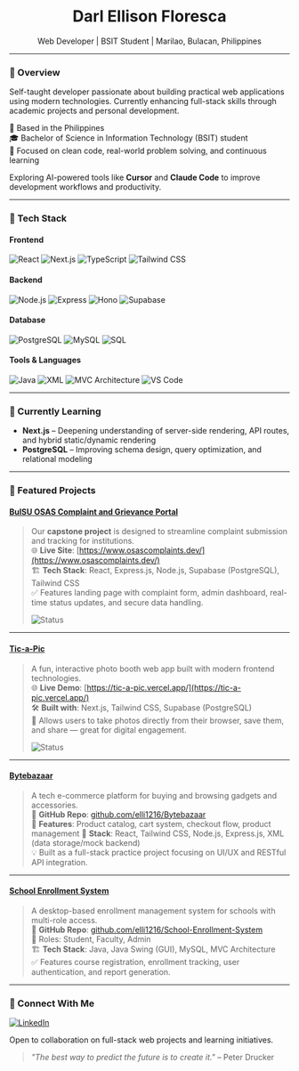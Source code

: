 <!-- 
  GitHub Profile README – Darl Ellison Floresca
  Minimalist. Professional. Developer-focused.
-->

<h1 align="center">Darl Ellison Floresca</h1>
<p align="center">
  Web Developer | BSIT Student | Marilao, Bulacan, Philippines
</p>

---

### 📌 Overview
Self-taught developer passionate about building practical web applications using modern technologies. Currently enhancing full-stack skills through academic projects and personal development.

📍 Based in the Philippines  
🎓 Bachelor of Science in Information Technology (BSIT) student  
🔧 Focused on clean code, real-world problem solving, and continuous learning

Exploring AI-powered tools like **Cursor** and **Claude Code** to improve development workflows and productivity.

---

### 💼 Tech Stack

#### Frontend
![React](https://img.shields.io/badge/React-61DAFB?style=for-the-badge&logo=react&logoColor=white)
![Next.js](https://img.shields.io/badge/Next.js-000000?style=for-the-badge&logo=nextdotjs&logoColor=white)
![TypeScript](https://img.shields.io/badge/TypeScript-3178C6?style=for-the-badge&logo=typescript&logoColor=white)
![Tailwind CSS](https://img.shields.io/badge/Tailwind_CSS-38B2AC?style=for-the-badge&logo=tailwind-css&logoColor=white)

#### Backend
![Node.js](https://img.shields.io/badge/Node.js-339933?style=for-the-badge&logo=node.js&logoColor=white)
![Express](https://img.shields.io/badge/Express-000000?style=for-the-badge&logo=express&logoColor=white)
![Hono](https://img.shields.io/badge/Hono-000000?style=for-the-badge&logo=hono&logoColor=white)
![Supabase](https://img.shields.io/badge/Supabase-3ECF8E?style=for-the-badge&logo=supabase&logoColor=white)

#### Database
![PostgreSQL](https://img.shields.io/badge/PostgreSQL-316192?style=for-the-badge&logo=postgresql&logoColor=white)
![MySQL](https://img.shields.io/badge/MySQL-4479A1?style=for-the-badge&logo=mysql&logoColor=white)
![SQL](https://img.shields.io/badge/SQL-4169E1?style=for-the-badge&logo=postgresql&logoColor=white)

#### Tools & Languages
![Java](https://img.shields.io/badge/Java-ED8B00?style=for-the-badge&logo=openjdk&logoColor=white)
![XML](https://img.shields.io/badge/XML-006699?style=for-the-badge&logo=xml&logoColor=white)
![MVC Architecture](https://img.shields.io/badge/MVC_Architecture-blue?style=flat&color=lightgrey)
![VS Code](https://img.shields.io/badge/VS_Code-007ACC?style=for-the-badge&logo=visual-studio-code&logoColor=white)

---

### 📘 Currently Learning
- **Next.js** – Deepening understanding of server-side rendering, API routes, and hybrid static/dynamic rendering
- **PostgreSQL** – Improving schema design, query optimization, and relational modeling

---

### 🎯 Featured Projects

#### [BulSU OSAS Complaint and Grievance Portal](https://www.osascomplaints.dev/)
> Our **capstone project** is designed to streamline complaint submission and tracking for institutions.  
> 🌐 **Live Site**: [https://www.osascomplaints.dev/](https://www.osascomplaints.dev/)  
> 🏗️ **Tech Stack**: React, Express.js, Node.js, Supabase (PostgreSQL), Tailwind CSS  
> ✅ Features landing page with complaint form, admin dashboard, real-time status updates, and secure data handling.  
> 
> ![Status](https://img.shields.io/badge/Status-Live-brightgreen?style=for-the-badge)

---

#### [Tic-a-Pic](https://tic-a-pic.vercel.app/)
> A fun, interactive photo booth web app built with modern frontend technologies.  
> 🌐 **Live Demo**: [https://tic-a-pic.vercel.app/](https://tic-a-pic.vercel.app/)  
> 🛠️ **Built with**: Next.js, Tailwind CSS, Supabase (PostgreSQL)  
> 📸 Allows users to take photos directly from their browser, save them, and share — great for digital engagement.  
> 
> ![Status](https://img.shields.io/badge/Status-In%20Development-orange?style=for-the-badge)

---

#### [Bytebazaar](https://github.com/elli1216/Bytebazaar)
> A tech e-commerce platform for buying and browsing gadgets and accessories.  
> 📂 **GitHub Repo**: [github.com/elli1216/Bytebazaar](https://github.com/elli1216/Bytebazaar)  
> 🛒 **Features**: Product catalog, cart system, checkout flow, product management
> 🧰 **Stack**: React, Tailwind CSS, Node.js, Express.js, XML (data storage/mock backend)  
> 💡 Built as a full-stack practice project focusing on UI/UX and RESTful API integration.

---

#### [School Enrollment System](https://github.com/elli1216/School-Enrollment-System)
> A desktop-based enrollment management system for schools with multi-role access.  
> 📂 **GitHub Repo**: [github.com/elli1216/School-Enrollment-System](https://github.com/elli1216/School-Enrollment-System)  
> 👥 Roles: Student, Faculty, Admin  
> 🏗️ **Tech Stack**: Java, Java Swing (GUI), MySQL, MVC Architecture  
> ✅ Features course registration, enrollment tracking, user authentication, and report generation.

---

### 🔗 Connect With Me
<div align="left">
  <a href="https://linkedin.com/in/darl-floresca" target="_blank">
    <img src="https://img.shields.io/badge/LinkedIn-0A66C2?style=for-the-badge&logo=linkedin&logoColor=white" alt="LinkedIn" />
  </a>
</div>

Open to collaboration on full-stack web projects and learning initiatives.

> *"The best way to predict the future is to create it."* – Peter Drucker

